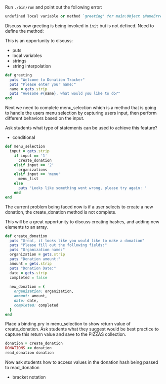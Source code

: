 Run `./bin/run` and point out the following error:

```rb
undefined local variable or method `greeting' for main:Object (NameError)
```

Discuss how greeting is being invoked in `init` but is not defined. Need to define the method:

This is an opportunity to discuss:

- puts
- local variables
- strings
- string interpolation

```rb
def greeting
  puts "Welcome to Donation Tracker"
  puts "Please enter your name:"
  name = gets.strip
  puts "Awesome #{name}, what would you like to do?"
end
```

Next we need to complete menu_selection which is a method that is going to handle the users menu selection by capturing users input, then perform different behaviors based on the input.

Ask students what type of statements can be used to achieve this feature?

- conditional

```rb
def menu_selection
  input = gets.strip
    if input == '1'
      create_donation
    elsif input == '2'
      organizations
    elsif input == 'menu'
      menu_list
    else
      puts "Looks like something went wrong, please try again: "
    end
end
```
The current problem being faced now is if a user selects to create a new donation, the create_donation method is not complete. 

This will be a great opportunity to discuss creating hashes, and adding new elements to an array. 

```rb
def create_donation 
  puts "Great, it looks like you would like to make a donation"
  puts "Please fill out the following fields:"
  puts "Organization name:"
  organization = gets.strip 
  puts "Donation amount:"
  amount = gets.strip 
  puts "Donation Date:"
  date = gets.strip
  completed = false
  
  new_donation = {
    organization: organization,
    amount: amount,
    date: date,
    completed: completed
  }
end 
```

Place a binding.pry in menu_selection to show return value of create_donation.
Ask students what they suggest would be best practice to capture this return value and save to the PIZZAS collection.

```rb
donation = create_donation
DONATIONS << donation 
read_donation donation
```
Now ask students how to access values in the donation hash being passed to read_donation

- bracket notation